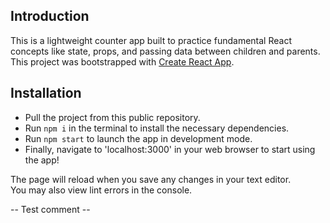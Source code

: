 ## Introduction

This is a lightweight counter app built to practice fundamental React concepts like state, props, and passing data between children and parents.
This project was bootstrapped with [Create React App](https://github.com/facebook/create-react-app).

## Installation

- Pull the project from this public repository.
- Run `npm i` in the terminal to install the necessary dependencies.
- Run `npm start` to launch the app in development mode.
- Finally, navigate to 'localhost:3000' in your web browser to start using the app!

The page will reload when you save any changes in your text editor.\
You may also view lint errors in the console.

-- Test comment --
